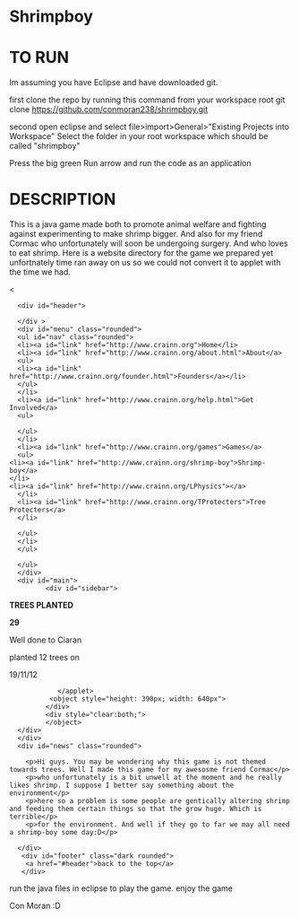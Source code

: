Shrimpboy
=========

TO RUN
=========
Im assuming you have Eclipse and have downloaded git.

first clone the repo by running this command from your workspace root
git clone https://github.com/conmoran238/shrimpboy.git

second open eclipse and select file>import>General>"Existing Projects into Workspace"
Select the folder in your root workspace which should be called "shrimpboy"

Press the big green Run arrow and run the code as an application

DESCRIPTION
=========

This is a java game made both to promote animal welfare and fighting against experimenting to make shrimp bigger.
And also for my friend Cormac who unfortunately will soon be undergoing surgery. And who loves to eat shrimp.
Here is a website directory for the game we prepared yet unfortnately time ran away on us so we could not convert it to applet with the time we had.
 <!doctype html> 
<html>

<head>
<<link rel="stylesheet" type="text/css" href="styletempplate.css"/>
<script type="text/javascript">var switchTo5x=true;</script>
<script type="text/javascript" src="http://w.sharethis.com/button/buttons.js"></script>
<script type="text/javascript">stLight.options({publisher: "1e7cc189-c506-47e9-b238-ba2be8c4f54d"}); </script>
</head>
<body id="body">

<div id="wrapper">

      <div id="header">
       
      </div >
      <div id="menu" class="rounded">
	  <ul id="nav" class="rounded">
	  <li><a id="link" href="http://www.crainn.org">Home</li>
	  <li><a id="link" href="http://www.crainn.org/about.html">About</a>
	  <ul>
	  <li><a id="link" href="http://www.crainn.org/founder.html">Founders</a></li>
	  </ul>
	  </li>
	  <li><a id="link" href="http://www.crainn.org/help.html">Get Involved</a>
	  <ul>

	  </ul>
	  </li>
	  <li><a id="link" href="http://www.crainn.org/games">Games</a>
	  <ul>
	<li><a id="link" href="http://www.crainn.org/shrimp-boy">Shrimp-boy</a>
	</li>
	<li><a id="link" href="http://www.crainn.org/LPhysics"></a>
	  </li>
	  <li><a id="link" href="http://www.crainn.org/TProtecters">Tree Protecters</a>
	  </li>
	  
	  </ul>
	  </li>
	  </ul>
	  
	  </ul>
      </div>
	  <div id="main">
             <div id="sidebar">
<span class='st_facebook_large' displayText='Facebook'></span>
<span class='st_twitter_large' displayText='Tweet'></span>
<span class='st_linkedin_large' displayText='LinkedIn'></span>
<p></p>
<p id = "left"><b>TREES PLANTED</b></p>
<p id = "left"><b>29</b></p>
<p id = "left">Well done to Ciaran</p>
<p id = "left">planted 12 trees on</p>
<p id = "left">19/11/12</p>
             </div>
             <div id="content">
				<applet code="C:/Users/camaraadmin/workspace/crainngames/bin/rtype/RType.java" width="400" height="300">
				
				</applet>
			  <object style="height: 390px; width: 640px">
             </div>
			 <div style="clear:both;">
			 </object>
	  </div>
	  </div>
	  <div id="news" class="rounded">
	  
		<p>Hi guys. You may be wondering why this game is not themed towards trees. Well I made this game for my awesosme friend Cormac</p>
		<p>who unfortunately is a bit unwell at the moment and he really likes shrimp. I suppose I better say something about the environment</p>
		<p>here so a problem is some people are gentically altering shrimp and feeding them certain things so that the grow huge. Which is terrible</p>
		<p>for the environment. And well if they go to far we may all need a shrimp-boy some day:D</p>
	  
	  </div>
       <div id="footer" class="dark rounded">
        <a href="#header">back to the top</a>
       </div>


</div>
</body>
</html>

run the java files in eclipse to play the game.
enjoy the game

Con Moran
:D
 
